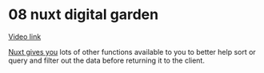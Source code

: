 # 08 nuxt digital garden

[Video link](https://www.egghead.io/lessons/egghead-08-nuxt-digital-garden-0edb9447?pl=build-a-digital-garden-with-nuxt-and-nuxt-content-module-9b67f0de)

<TimeStamp start="01:10" end="01:20">

[Nuxt gives you](https://content.nuxtjs.org/fetching/) lots of other functions available to you to better help sort or query and filter out the data before returning it to the client. 

</TimeStamp>
